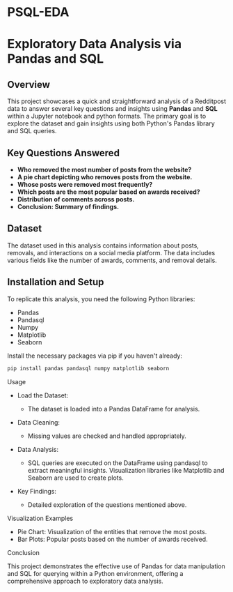# PSQL-EDA

# Exploratory Data Analysis via Pandas and SQL

## Overview

This project showcases a quick and straightforward analysis of a Redditpost data to answer several key questions and insights using **Pandas** and **SQL** within a Jupyter notebook and python formats. The primary goal is to explore the dataset and gain insights using both Python's Pandas library and SQL queries.

## Key Questions Answered

- **Who removed the most number of posts from the website?**
- **A pie chart depicting who removes posts from the website.**
- **Whose posts were removed most frequently?**
- **Which posts are the most popular based on awards received?**
- **Distribution of comments across posts.**
- **Conclusion: Summary of findings.**

## Dataset

The dataset used in this analysis contains information about posts, removals, and interactions on a social media platform. The data includes various fields like the number of awards, comments, and removal details.

## Installation and Setup

To replicate this analysis, you need the following Python libraries:

- Pandas
- Pandasql
- Numpy
- Matplotlib
- Seaborn

Install the necessary packages via pip if you haven't already:

```bash
pip install pandas pandasql numpy matplotlib seaborn
```

Usage

  - Load the Dataset:
       * The dataset is loaded into a Pandas DataFrame for analysis.

   - Data Cleaning:
       * Missing values are checked and handled appropriately.

   - Data Analysis:
       * SQL queries are executed on the DataFrame using pandasql to extract meaningful insights.
        Visualization libraries like Matplotlib and Seaborn are used to create plots.

   - Key Findings:
       * Detailed exploration of the questions mentioned above.

Visualization Examples

  - Pie Chart: Visualization of the entities that remove the most posts.
  - Bar Plots: Popular posts based on the number of awards received.

Conclusion

This project demonstrates the effective use of Pandas for data manipulation and SQL for querying within a Python environment, offering a comprehensive approach to exploratory data analysis.

